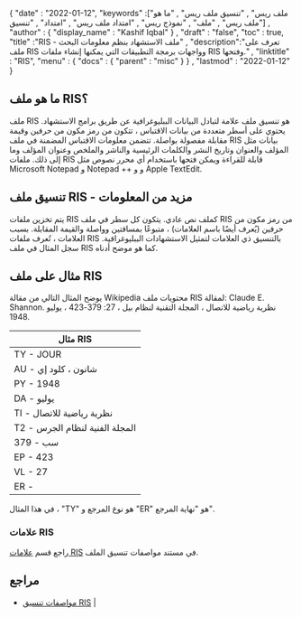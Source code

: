 {
  "date" : "2022-01-12",
  "keywords" :["ملف ريس" , "تنسيق ملف ريس" , "ما هو ملف ريس" , "ملف" , "نموذج ريس" , "امتداد ملف ريس" , "امتداد" , "تنسيق"] ,
  "author" : {
    "display_name" : "Kashif Iqbal"
} ,
  "draft" : "false",
  "toc" : true,
  "title" :"RIS - ملف الاستشهاد بنظم معلومات البحث" ,
  "description":"تعرف على ملف RIS وواجهات برمجة التطبيقات التي يمكنها إنشاء ملفات RIS وفتحها." ,
  "linktitle" : "RIS",
  "menu" : {
    "docs" : {
      "parent" : "misc"
}
} ,
  "lastmod" : "2022-01-12"
}

## ما هو ملف RIS؟

ملف RIS هو تنسيق ملف علامة لتبادل البيانات الببليوغرافية عن طريق برامج الاستشهاد. يحتوي على أسطر متعددة من بيانات الاقتباس ، تتكون من رمز مكون من حرفين وقيمة مقابلة مفصولة بواصلة. تتضمن معلومات الاقتباس المضمنة في ملف RIS بيانات مثل المؤلف والعنوان وتاريخ النشر والكلمات الرئيسية والناشر والملخص وعنوان المؤلف وما إلى ذلك. ملفات RIS قابلة للقراءة ويمكن فتحها باستخدام أي محرر نصوص مثل Microsoft Notepad و Notepad ++ و و Apple TextEdit.

## تنسيق ملف RIS - مزيد من المعلومات

يتم تخزين ملفات RIS كملف نص عادي. يتكون كل سطر في ملف RIS من رمز مكون من حرفين (يُعرف أيضًا باسم العلامات) ، متبوعًا بمسافتين وواصلة والقيمة المقابلة. بسبب العلامات ، تُعرف ملفات RIS بالتنسيق ذي العلامات لتمثيل الاستشهادات الببليوغرافية. سجل المثال في ملف RIS كما هو موضح أدناه.

## مثال على ملف RIS

يوضح المثال التالي من مقالة Wikipedia محتويات ملف RIS لمقالة: Claude E. Shannon. نظرية رياضية للاتصال ، المجلة التقنية لنظام بيل ، 27: 379-423 ، يوليو 1948.


| مثال RIS |
---|
| TY - JOUR |
| AU - شانون ، كلود إي |
| PY - 1948 |
| DA - يوليو |
| TI - نظرية رياضية للاتصال |
| T2 - المجلة الفنية لنظام الجرس |
| سب - 379 |
| EP - 423 |
| VL - 27 |
| ER - |

في هذا المثال ، "TY" هو نوع المرجع و "ER" هو "نهاية المرجع".

### علامات RIS

راجع قسم [علامات RIS](https://web.archive.org/web/20110930172154/http://www.refman.com/support/risformat_tags_01.asp) في مستند مواصفات تنسيق الملف.

## مراجع

* [مواصفات تنسيق RIS](https://web.archive.org/web/20110930172154/http://www.refman.com/support/risformat_intro.asp) |

